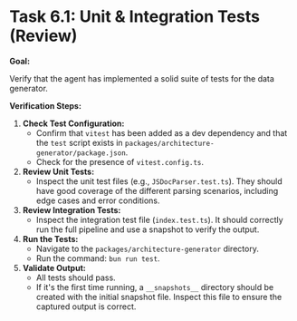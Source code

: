 # Task 6.1: Unit & Integration Tests (Review)

**Goal:**

Verify that the agent has implemented a solid suite of tests for the data generator.

**Verification Steps:**

1.  **Check Test Configuration:**
    *   Confirm that `vitest` has been added as a dev dependency and that the `test` script exists in `packages/architecture-generator/package.json`.
    *   Check for the presence of `vitest.config.ts`.
2.  **Review Unit Tests:**
    *   Inspect the unit test files (e.g., `JSDocParser.test.ts`). They should have good coverage of the different parsing scenarios, including edge cases and error conditions.
3.  **Review Integration Tests:**
    *   Inspect the integration test file (`index.test.ts`). It should correctly run the full pipeline and use a snapshot to verify the output.
4.  **Run the Tests:**
    *   Navigate to the `packages/architecture-generator` directory.
    *   Run the command: `bun run test`.
5.  **Validate Output:**
    *   All tests should pass.
    *   If it's the first time running, a `__snapshots__` directory should be created with the initial snapshot file. Inspect this file to ensure the captured output is correct.
